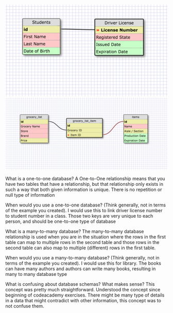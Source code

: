 ![My Own Schema-1-to-1](./imgs/one-to-one.png)
![My Own Schema-many-to-many](./imgs/many-to-many.png)


What is a one-to-one database?
A One-to-One relationship means that you have two tables that have a relationship, but that relationship 
only exists in such a way that both given information is unique.  There is no repetition or null type of
information

When would you use a one-to-one database? (Think generally, not in terms of the example you created).
I would use this to link driver license number to student number in a class.  Those two keys are
very unique to each person, and should be one-to-one type of database

What is a many-to-many database?
The many-to-many database relationship is used when you are in the situation where the rows in the first 
table can map to multiple rows in the second table and those rows in the second table can also map to 
multiple (different) rows in the first table.

When would you use a many-to-many database? (Think generally, not in terms of the example you created).
I would use this for library.  The books can have many authors and authors can write many books,
resulting in many to many database type

What is confusing about database schemas? What makes sense?
This concept was pretty much straightforward.  Understood the concept since beginning of codeacademy 
exercises.  There might be many type of details in a data that might contradict with other information,
this concept was to not confuse them.
